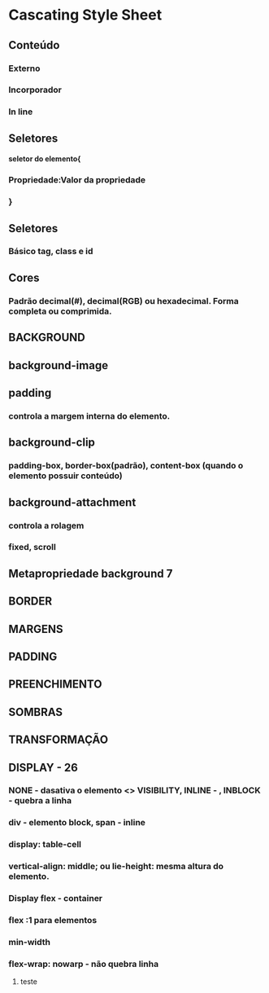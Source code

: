 # Cascating Style Sheet

## Conteúdo
### Externo
### Incorporador
### In line

## Seletores

#### seletor do elemento{
###    Propriedade:Valor da propriedade
### }

## Seletores 

### Básico tag, class e id



## Cores 

### Padrão decimal(#), decimal(RGB) ou hexadecimal. Forma completa ou comprimida.

##  BACKGROUND
## background-image


## padding 
### controla a margem interna do elemento.

## background-clip 

### padding-box, border-box(padrão), content-box (quando o elemento possuir conteúdo)

## background-attachment
### controla a rolagem
### fixed, scroll

## Metapropriedade background 7


## BORDER


## MARGENS

## PADDING

## PREENCHIMENTO

## SOMBRAS

## TRANSFORMAÇÃO

## DISPLAY - 26

### NONE - dasativa o elemento <> VISIBILITY, INLINE - , INBLOCK - quebra a linha
### div - elemento block, span - inline

### display: table-cell
### vertical-align: middle; ou lie-height: mesma altura do elemento.

### Display flex - container
### flex :1 para elementos
### min-width
### flex-wrap: nowarp - não quebra linha


1. teste

